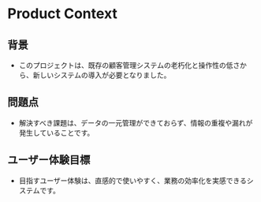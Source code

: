 # Product Context

## 背景
- このプロジェクトは、既存の顧客管理システムの老朽化と操作性の低さから、新しいシステムの導入が必要となりました。

## 問題点
- 解決すべき課題は、データの一元管理ができておらず、情報の重複や漏れが発生していることです。

## ユーザー体験目標
- 目指すユーザー体験は、直感的で使いやすく、業務の効率化を実感できるシステムです。
